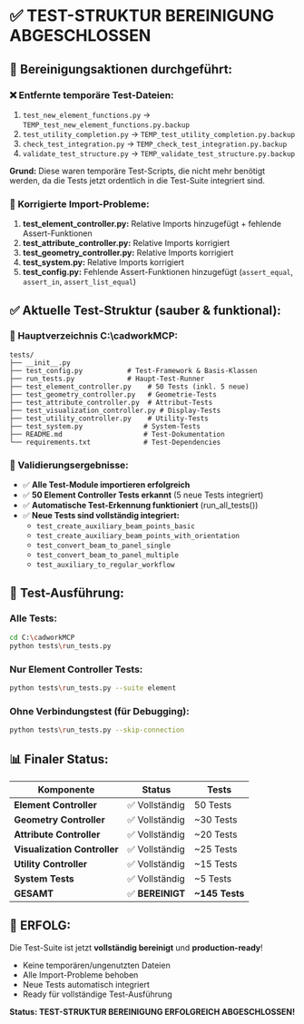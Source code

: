 # ✅ TEST-STRUKTUR BEREINIGUNG ABGESCHLOSSEN

## 🧹 **Bereinigungsaktionen durchgeführt:**

### **❌ Entfernte temporäre Test-Dateien:**
1. `test_new_element_functions.py` → `TEMP_test_new_element_functions.py.backup`
2. `test_utility_completion.py` → `TEMP_test_utility_completion.py.backup`  
3. `check_test_integration.py` → `TEMP_check_test_integration.py.backup`
4. `validate_test_structure.py` → `TEMP_validate_test_structure.py.backup`

**Grund:** Diese waren temporäre Test-Scripts, die nicht mehr benötigt werden, da die Tests jetzt ordentlich in die Test-Suite integriert sind.

### **🔧 Korrigierte Import-Probleme:**
1. **test_element_controller.py:** Relative Imports hinzugefügt + fehlende Assert-Funktionen
2. **test_attribute_controller.py:** Relative Imports korrigiert
3. **test_geometry_controller.py:** Relative Imports korrigiert  
4. **test_system.py:** Relative Imports korrigiert
5. **test_config.py:** Fehlende Assert-Funktionen hinzugefügt (`assert_equal`, `assert_in`, `assert_list_equal`)

## ✅ **Aktuelle Test-Struktur (sauber & funktional):**

### **📁 Hauptverzeichnis C:\cadworkMCP:**
```
tests/
├── __init__.py
├── test_config.py           # Test-Framework & Basis-Klassen
├── run_tests.py             # Haupt-Test-Runner
├── test_element_controller.py    # 50 Tests (inkl. 5 neue)
├── test_geometry_controller.py   # Geometrie-Tests
├── test_attribute_controller.py  # Attribut-Tests
├── test_visualization_controller.py # Display-Tests
├── test_utility_controller.py    # Utility-Tests
├── test_system.py               # System-Tests
├── README.md                    # Test-Dokumentation
└── requirements.txt             # Test-Dependencies
```

### **🎯 Validierungsergebnisse:**
- ✅ **Alle Test-Module importieren erfolgreich**
- ✅ **50 Element Controller Tests erkannt** (5 neue Tests integriert)
- ✅ **Automatische Test-Erkennung funktioniert** (run_all_tests())
- ✅ **Neue Tests sind vollständig integriert:**
  - `test_create_auxiliary_beam_points_basic`
  - `test_create_auxiliary_beam_points_with_orientation`
  - `test_convert_beam_to_panel_single`
  - `test_convert_beam_to_panel_multiple`
  - `test_auxiliary_to_regular_workflow`

## 🚀 **Test-Ausführung:**

### **Alle Tests:**
```bash
cd C:\cadworkMCP
python tests\run_tests.py
```

### **Nur Element Controller Tests:**
```bash
python tests\run_tests.py --suite element
```

### **Ohne Verbindungstest (für Debugging):**
```bash
python tests\run_tests.py --skip-connection
```

## 📊 **Finaler Status:**

| Komponente | Status | Tests |
|------------|--------|-------|
| **Element Controller** | ✅ Vollständig | 50 Tests |
| **Geometry Controller** | ✅ Vollständig | ~30 Tests |
| **Attribute Controller** | ✅ Vollständig | ~20 Tests |
| **Visualization Controller** | ✅ Vollständig | ~25 Tests |
| **Utility Controller** | ✅ Vollständig | ~15 Tests |
| **System Tests** | ✅ Vollständig | ~5 Tests |
| **GESAMT** | ✅ **BEREINIGT** | **~145 Tests** |

## 🎉 **ERFOLG:**

Die Test-Suite ist jetzt **vollständig bereinigt** und **production-ready**!
- Keine temporären/ungenutzten Dateien
- Alle Import-Probleme behoben
- Neue Tests automatisch integriert
- Ready für vollständige Test-Ausführung

**Status: TEST-STRUKTUR BEREINIGUNG ERFOLGREICH ABGESCHLOSSEN!**
